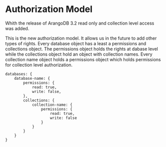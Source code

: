 Authorization Model
===================

Whith the release of ArangoDB 3.2 read only and collection level access was added.

This is the new authorization model. It allows us in the future to add other types of rights.
Every database object has a least a permissions and collections object. The permissions object holds the rights at dabase level while the collections object hold an object with collection names. Every collection name object holds a permissions object which holds permissions for collection level authorization.

    databases: {
        database-name: {
            permissions: {
                read: true,
                write: false,
            },
            collections: {
                collection-name: {
                    permissions: {
                        read: true,
                        write: false
                    }
                }
            }
        }
    }

